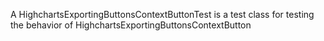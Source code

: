 A HighchartsExportingButtonsContextButtonTest is a test class for testing the behavior of HighchartsExportingButtonsContextButton